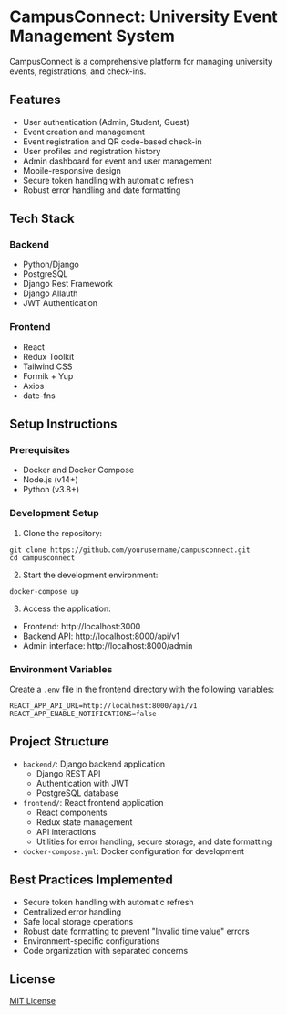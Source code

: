 # CampusConnect: University Event Management System

CampusConnect is a comprehensive platform for managing university events, registrations, and check-ins.

## Features

- User authentication (Admin, Student, Guest)
- Event creation and management
- Event registration and QR code-based check-in
- User profiles and registration history
- Admin dashboard for event and user management
- Mobile-responsive design
- Secure token handling with automatic refresh
- Robust error handling and date formatting

## Tech Stack

### Backend
- Python/Django
- PostgreSQL
- Django Rest Framework
- Django Allauth
- JWT Authentication

### Frontend
- React
- Redux Toolkit
- Tailwind CSS
- Formik + Yup
- Axios
- date-fns

## Setup Instructions

### Prerequisites
- Docker and Docker Compose
- Node.js (v14+)
- Python (v3.8+)

### Development Setup

1. Clone the repository:
```
git clone https://github.com/yourusername/campusconnect.git
cd campusconnect
```

2. Start the development environment:
```
docker-compose up
```

3. Access the application:
- Frontend: http://localhost:3000
- Backend API: http://localhost:8000/api/v1
- Admin interface: http://localhost:8000/admin

### Environment Variables

Create a `.env` file in the frontend directory with the following variables:

```
REACT_APP_API_URL=http://localhost:8000/api/v1
REACT_APP_ENABLE_NOTIFICATIONS=false
```

## Project Structure

- `backend/`: Django backend application
  - Django REST API
  - Authentication with JWT
  - PostgreSQL database
- `frontend/`: React frontend application
  - React components
  - Redux state management
  - API interactions
  - Utilities for error handling, secure storage, and date formatting
- `docker-compose.yml`: Docker configuration for development

## Best Practices Implemented

- Secure token handling with automatic refresh
- Centralized error handling
- Safe local storage operations
- Robust date formatting to prevent "Invalid time value" errors
- Environment-specific configurations
- Code organization with separated concerns

## License

[MIT License](LICENSE) 